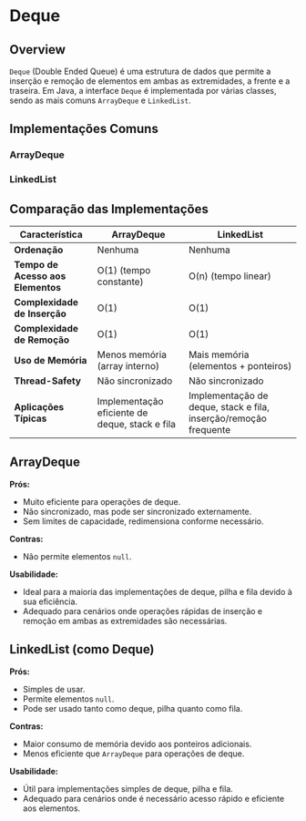 # Deque

## Overview

`Deque` (Double Ended Queue) é uma estrutura de dados que permite a inserção e remoção de elementos em ambas as extremidades, a frente e a traseira. Em Java, a interface `Deque` é implementada por várias classes, sendo as mais comuns `ArrayDeque` e `LinkedList`.

## Implementações Comuns

### ArrayDeque
### LinkedList

## Comparação das Implementações

| Característica                         | ArrayDeque                                        | LinkedList                                       |
|----------------------------------------|---------------------------------------------------|--------------------------------------------------|
| **Ordenação**                          | Nenhuma                                           | Nenhuma                                           |
| **Tempo de Acesso aos Elementos**      | O(1) (tempo constante)                            | O(n) (tempo linear)                              |
| **Complexidade de Inserção**           | O(1)                                              | O(1)                                             |
| **Complexidade de Remoção**            | O(1)                                              | O(1)                                             |
| **Uso de Memória**                     | Menos memória (array interno)                     | Mais memória (elementos + ponteiros)             |
| **Thread-Safety**                      | Não sincronizado                                  | Não sincronizado                                 |
| **Aplicações Típicas**                 | Implementação eficiente de deque, stack e fila    | Implementação de deque, stack e fila, inserção/remoção frequente |

## ArrayDeque

**Prós:**
- Muito eficiente para operações de deque.
- Não sincronizado, mas pode ser sincronizado externamente.
- Sem limites de capacidade, redimensiona conforme necessário.

**Contras:**
- Não permite elementos `null`.

**Usabilidade:**
- Ideal para a maioria das implementações de deque, pilha e fila devido à sua eficiência.
- Adequado para cenários onde operações rápidas de inserção e remoção em ambas as extremidades são necessárias.

## LinkedList (como Deque)

**Prós:**
- Simples de usar.
- Permite elementos `null`.
- Pode ser usado tanto como deque, pilha quanto como fila.

**Contras:**
- Maior consumo de memória devido aos ponteiros adicionais.
- Menos eficiente que `ArrayDeque` para operações de deque.

**Usabilidade:**
- Útil para implementações simples de deque, pilha e fila.
- Adequado para cenários onde é necessário acesso rápido e eficiente aos elementos.
